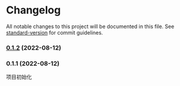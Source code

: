 # Changelog

All notable changes to this project will be documented in this file. See [standard-version](https://github.com/conventional-changelog/standard-version) for commit guidelines.

### [0.1.2](https://github.com/ShadowMon/el-all-select/compare/v0.1.1...v0.1.2) (2022-08-12)

### 0.1.1 (2022-08-12)
项目初始化